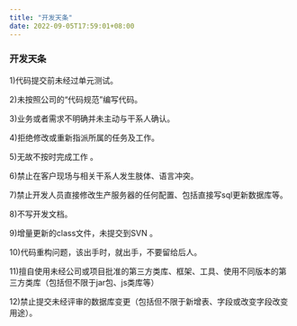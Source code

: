 ```yaml
---
title: "开发天条"
date: 2022-09-05T17:59:01+08:00
---
```


### 开发天条

1)代码提交前未经过单元测试。

2)未按照公司的“代码规范”编写代码。

3)业务或者需求不明确并未主动与干系人确认。

4)拒绝修改或重新指派所属的任务及工作。

5)无故不按时完成工作 。

6)禁止在客户现场与相关干系人发生肢体、语言冲突。

7)禁止开发人员直接修改生产服务器的任何配置、包括直接写sql更新数据库等。

8)不写开发文档。

9)增量更新的class文件，未提交到SVN 。

10)代码重构问题，该出手时，就出手，不要留给后人。

11)擅自使用未经公司或项目批准的第三方类库、框架、工具、使用不同版本的第三方类库（包括但不限于jar包、js类库等）

12)禁止提交未经评审的数据库变更（包括但不限于新增表、字段或改变字段改变用途）。